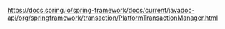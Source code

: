 https://docs.spring.io/spring-framework/docs/current/javadoc-api/org/springframework/transaction/PlatformTransactionManager.html

